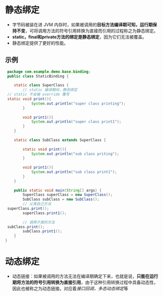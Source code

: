 # 静态绑定
- 字节码被装在进 JVM 内存时，如果被调用的**目标方法编译期可知，运行期保持不变**，可将调用方法的符号引用转换为直接而引用的过程称之为静态绑定。
- **static，final和private方法的绑定是静态绑定**，因为它们无法被覆盖。
- 静态绑定提供了更好的性能。

## 示例
```java
 package com.example.demo.base.binding;  
 public class StaticBinding {  
  
    static class SuperClass {  
        // static 编译期间，静态绑定  
 // static 不会被 override 覆写  
 static void print(){  
            System.out.println("super class printing");  
        }  
  
        void print1(){  
            System.out.println("super class print1");  
        }  
    }  
  
    static class SubClass extends SuperClass {  
  
        static void print(){  
            System.out.println("sub class priting");  
        }  
  
        void print1(){  
            System.out.println("sub class print1");  
        }  
    }  
  
    public static void main(String[] args) {  
        SuperClass superClass = new SuperClass();  
        SubClass subClass = new SubClass();  
        // 父类自己方法  
 superClass.print();  
        superClass.print1();  
  
        // 调用子类的方法  
 subClass.print();  
        subClass.print1();  
    }  
}
```

# 动态绑定
-   动态链接：如果被调用的方法无法在编译期确定下来，也就是说，**只能在运行期将方法的符号引用转换为直接引用**，由于这种引用转换过程中具备动态性，因此也被称之为动态链接。对应着*接口回调，多态动态绑定*等